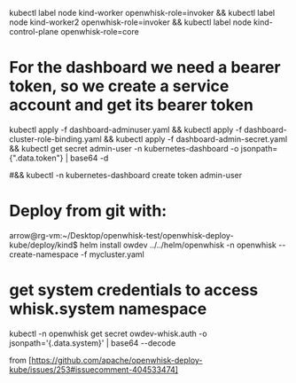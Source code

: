 kubectl label node kind-worker openwhisk-role=invoker && kubectl label node kind-worker2 openwhisk-role=invoker && kubectl label node kind-control-plane openwhisk-role=core  



# For the dashboard we need a bearer token, so we create a service account and get its bearer token

kubectl apply -f dashboard-adminuser.yaml && kubectl apply -f dashboard-cluster-role-binding.yaml && kubectl apply -f dashboard-admin-secret.yaml && kubectl get secret admin-user -n kubernetes-dashboard -o jsonpath={".data.token"} | base64 -d

#&& kubectl -n kubernetes-dashboard create token admin-user


# Deploy from git with:

arrow@rg-vm:~/Desktop/openwhisk-test/openwhisk-deploy-kube/deploy/kind$ helm install owdev ../../helm/openwhisk -n openwhisk --create-namespace -f mycluster.yaml


# get system credentials to access whisk.system namespace
kubectl -n openwhisk get secret owdev-whisk.auth -o jsonpath='{.data.system}' | base64 --decode

from [https://github.com/apache/openwhisk-deploy-kube/issues/253#issuecomment-404533474]


